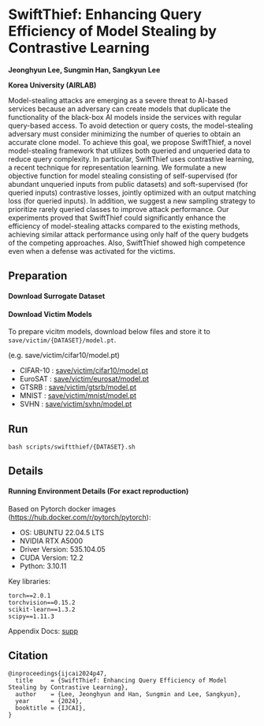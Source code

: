 # SwiftThief: Enhancing Query Efficiency of Model Stealing by Contrastive Learning
**Jeonghyun Lee, Sungmin Han, Sangkyun Lee**

**Korea University (AIRLAB)**

Model-stealing attacks are emerging as a severe threat to AI-based services because an adversary can create models that duplicate the functionality of the black-box AI models inside the services with regular query-based access. To avoid detection or query costs, the model-stealing adversary must consider minimizing the number of queries to obtain an accurate clone model. To achieve this goal, we propose SwiftThief, a novel model-stealing framework that utilizes both queried and unqueried data to reduce query complexity. In particular, SwiftThief uses contrastive learning, a recent technique for representation learning. We formulate a new objective function for model stealing consisting of self-supervised (for abundant unqueried inputs from public datasets) and soft-supervised (for queried inputs) contrastive losses, jointly optimized with an output matching loss (for queried inputs). In addition, we suggest a new sampling strategy to prioritize rarely queried classes to improve attack performance. Our experiments proved that SwiftThief could significantly enhance the efficiency of model-stealing attacks compared to the existing methods, achieving similar attack performance using only half of the query budgets of the competing approaches. Also, SwiftThief showed high competence even when a defense was activated for the victims.

## Preparation

#### Download Surrogate Dataset 


#### Download Victim Models

To prepare vicitm models, download below files and store it to `save/victim/{DATASET}/model.pt`.

(e.g. save/victim/cifar10/model.pt)

- CIFAR-10 : [save/victim/cifar10/model.pt](https://drive.google.com/file/d/1VogchHb9bmaNqXRZA4KpE1yXiuPY5gc4/view?usp=sharing)
- EuroSAT : [save/victim/eurosat/model.pt](https://drive.google.com/file/d/1Yh4qU7QxwItAv6bJPOG2PbI5-Qb9KfHj/view?usp=sharing)
- GTSRB : [save/victim/gtsrb/model.pt](https://drive.google.com/file/d/1hXlOWypX0vvfCcHtycExrOnHY-WuHiYI/view?usp=sharing)
- MNIST : [save/victim/mnist/model.pt](https://drive.google.com/file/d/1oT0j-s42ppdFn1KpeQJEXz7FhY0nYMMf/view?usp=sharing)
- SVHN : [save/victim/svhn/model.pt](https://drive.google.com/file/d/12WPj13A3XbBCs8K65Xe6SLXxaR_IeoWY/view?usp=sharing)


## Run
`bash scripts/swiftthief/{DATASET}.sh`

## Details

#### Running Environment Details (For exact reproduction)

Based on Pytorch docker images (https://hub.docker.com/r/pytorch/pytorch):
- OS: UBUNTU 22.04.5 LTS
- NVIDIA RTX A5000
- Driver Version: 535.104.05   
- CUDA Version: 12.2
- Python: 3.10.11

Key libraries:
```
torch==2.0.1
torchvision==0.15.2
scikit-learn==1.3.2
scipy==1.11.3
```

Appendix Docs: [supp](https://drive.google.com/file/d/1aB6lNuWXhExSSIxsOlzz700Px5-vHi7N/view?usp=sharing)



## Citation
```
@inproceedings{ijcai2024p47,
  title     = {SwiftThief: Enhancing Query Efficiency of Model Stealing by Contrastive Learning},
  author    = {Lee, Jeonghyun and Han, Sungmin and Lee, Sangkyun},
  year      = {2024},
  booktitle = {IJCAI},
}
```